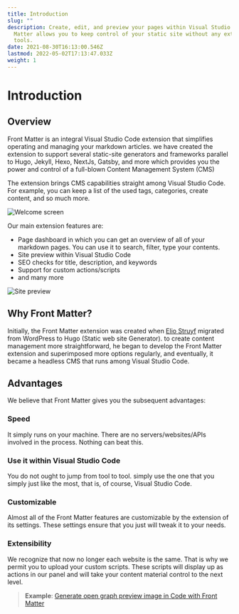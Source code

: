 ```yaml
---
title: Introduction
slug: ""
description: Create, edit, and preview your pages within Visual Studio Code. Front
  Matter allows you to keep control of your static site without any external
  tools.
date: 2021-08-30T16:13:00.546Z
lastmod: 2022-05-02T17:13:47.033Z
weight: 1
---
```


# Introduction

## Overview

Front Matter is an integral Visual Studio Code extension that simplifies operating and managing your markdown articles. we have created the extension to support several static-site generators and frameworks parallel to Hugo, Jekyll, Hexo, NextJs, Gatsby, and more which provides you the power and control of a full-blown Content Management System (CMS)

The extension brings CMS capabilities straight among Visual Studio Code. For example, you can keep a list of the used tags, categories, create content, and so much more.

![Welcome screen](/assets/welcome-progress.png)

Our main extension features are:

- Page dashboard in which you can get an overview of all of your markdown pages. You can use it to search, filter, type your contents.
- Site preview within Visual Studio Code
- SEO checks for title, description, and keywords
- Support for custom actions/scripts
- and many more

![Site preview](https://res.cloudinary.com/estruyf/image/upload/w_1256/v1631871148/frontmatter/preview-3.2.0.png)

## Why Front Matter?

Initially, the Front Matter extension was created when [Elio Struyf](https://twitter.com/eliostruyf) migrated from WordPress to Hugo (Static web site Generator). to create content management more straightforward, he began to develop the Front Matter extension and  superimposed more options regularly, and eventually, it became a headless CMS that runs among Visual Studio Code.

## Advantages

We believe that Front Matter gives you the subsequent advantages:

### Speed

It simply runs on your machine. There are no servers/websites/APIs involved in the process. Nothing can beat this.

### Use it within Visual Studio Code

You do not ought to jump from tool to tool. simply use the one that you simply just like the most, that is, of course, Visual Studio Code.

### Customizable

Almost all of the Front Matter features are customizable by the extension of its settings. These settings ensure that you just will tweak it to your needs.

### Extensibility

We recognize that now no longer each website is the same. That is why we permit you to upload your custom scripts. These scripts will display up as actions in our panel and will take your content material control to the next level. 

> **Example**: [Generate open graph preview image in Code with Front Matter](https://www.eliostruyf.com/generate-open-graph-preview-image-code-front-matter/)
